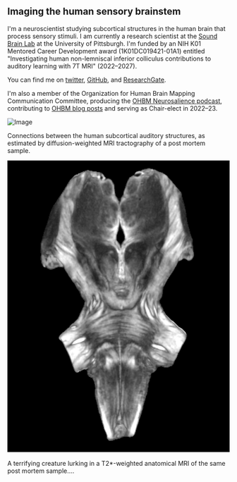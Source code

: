 ## Imaging the human sensory brainstem
I'm a neuroscientist studying subcortical structures in the human brain that process sensory stimuli.
I am currently a research scientist at the [Sound Brain Lab](https://www.shrs.pitt.edu/csd/research/sound-brain-lab) at the University of Pittsburgh.
I'm funded by an NIH K01 Mentored Career Development award (1K01DC019421-01A1) entitled "Investigating human non-lemniscal inferior colliculus contributions to auditory learning with 7T MRI" (2022–2027).

You can find me on [twitter](https://twitter.com/krsitek), [GitHub](https://github.com/sitek), and [ResearchGate](https://www.researchgate.net/profile/Kevin_Sitek).

I'm also a member of the Organization for Human Brain Mapping Communication Committee, producing the [OHBM Neurosalience podcast](https://anchor.fm/ohbm), contributing to [OHBM blog posts](https://www.ohbmbrainmappingblog.com/contributors.html) and serving as Chair-elect in 2022–23.

![Image](./images/KevinSitek_postmortem-human-brainstem_auditory-tractography.png)

Connections between the human subcortical auditory structures, as estimated by diffusion-weighted MRI tractography of a post mortem sample.

![Image](./images/demonculus_postmortem-brainstem.png)

A terrifying creature lurking in a T2*-weighted anatomical MRI of the same post mortem sample....
